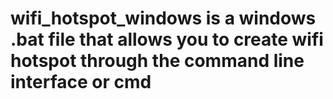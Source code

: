 # wifi_hotspot_windows is a windows .bat file that allows you to create wifi hotspot through the command line interface or cmd
